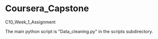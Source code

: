 # Coursera_Capstone
C10_Week_1_Assignment

The main python script is "Data_cleaning.py" in the scripts subdirectory.
